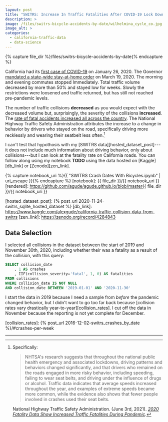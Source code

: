 ```yaml
---
layout: post
title: "SWITRS: Increase In Traffic Fatalities After COVID-19 Lock Down"
description: >
image: /files/switrs-bicycle-accidents-by-date/wilhelmina_cycle_co.jpg
image_alt: >
categories: 
  - california-traffic-data 
  - data-science
---
```


{% capture file_dir %}/files/switrs-bicycle-accidents-by-date{% endcapture %}

California had its [first case of COVID-19][covid] on January 26, 2020. The
Governor [mandated a state-wide stay-at-home order][order] on March 19, 2020.
The morning and evening commutes stopped Immediately. Total traffic volume
decreased by more than 50% and stayed low for weeks. Slowly the restrictions
were loosened and traffic returned, but has still not reached pre-pandemic
levels.

[covid]: https://en.wikipedia.org/wiki/COVID-19_pandemic_in_California
[order]: https://en.wikipedia.org/wiki/California_government_response_to_the_COVID-19_pandemic

The number of traffic collisions **decreased** as you would expect with the
decreased volume but, surprisingly, the severity of the collisions
**increased**. The [rate of fatal accidents increased all across the
country][fatal]. The National Highway Traffic Safety Administration attributes
the increase to a change in behavior by drivers who stayed on the road,
specifically driving more recklessly and wearing their seatbelt less
often.[^nhtsa]

[fatal]: https://www.nhtsa.gov/press-releases/2020-fatality-data-show-increased-traffic-fatalities-during-pandemic

[^nhtsa]: Specifically: 
    > NHTSA's research suggests that throughout the national public health
    > emergency and associated lockdowns, driving patterns and behaviors
    > changed significantly, and that drivers who remained on the roads
    > engaged in more risky behavior, including speeding, failing to wear seat
    > belts, and driving under the influence of drugs or alcohol. Traffic data
    > indicates that average speeds increased throughout the year, and
    > examples of extreme speeds became more common, while the evidence also
    > shows that fewer people involved in crashes used their seat belts.

    National Highway Traffic Safety Administration. (June 3rd, 2021). [_2020
    Fatality Data Show Increased Traffic Fatalities During Pandemic_][fatal]. 

I can't test that hypothosis with my [SWITRS data][hosted_dataset_post]---it
does not include much information about driving behavior, only about
collisions---but I can look at the fatality rate on California roads. You can
follow along using my notebook **TODO** using the data hosted on 
[Kaggle][db_link] or [Zenodo][zen_link].

{% capture notebook_uri %}{{ "SWITRS Crash Dates With Bicycles.ipynb" | uri_escape }}{% endcapture %} 
[notebook]: {{ file_dir }}/{{ notebook_uri }}
[rendered]: https://github.com/agude/agude.github.io/blob/master{{ file_dir }}/{{ notebook_uri }}

[hosted_dataset_post]: {% post_url 2020-11-24-switrs_sqlite_hosted_dataset %}
[db_link]: https://www.kaggle.com/alexgude/california-traffic-collision-data-from-switrs
[zen_link]: https://zenodo.org/record/4284843

## Data Selection

I selected all collisions in the dataset between the start of 2019 and
November 30th, 2020, including whether their was a fatality as a result of the
collision, with this query:

```sql
SELECT collision_date
    , 1 AS crashes
    , IIF(collision_severity='fatal', 1, 0) AS fatalities
FROM collisions 
WHERE collision_date IS NOT NULL 
AND collision_date BETWEEN '2019-01-01' AND '2020-11-30'
```

I start the data in 2019 because I need a sample from _before_ the pandemic
changed behavior, but I didn't want to go too far back because [collision
rates vary drastically year-to-year][collision_rates]. I cut off the data in
November because the reporting is not yet complete for December.

[collision_rates]: {% post_url 2016-12-02-switrs_crashes_by_date %}/#crashes-per-week

---

